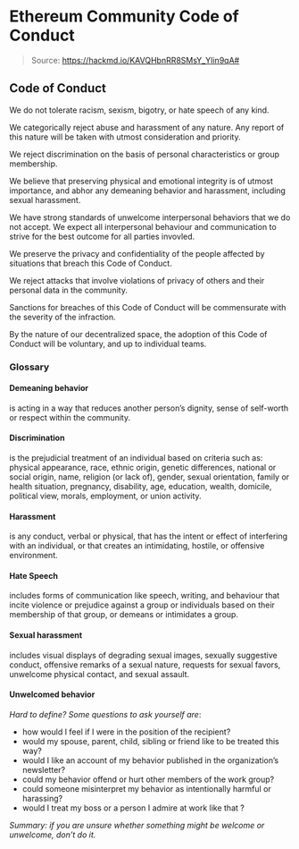 # Ethereum Community Code of Conduct
> Source: https://hackmd.io/KAVQHbnRR8SMsY_YIin9qA#

## Code of Conduct

We do not tolerate racism, sexism, bigotry, or hate speech of any kind.

We categorically reject abuse and harassment of any nature. Any report of this nature will be taken with utmost consideration and priority.

We reject discrimination on the basis of personal characteristics or group membership.

We believe that preserving physical and emotional integrity is of utmost importance, and abhor any demeaning behavior and harassment, including sexual harassment.

We have strong standards of unwelcome interpersonal behaviors that we do not accept. We expect all interpersonal behaviour and communication to strive for the best outcome for all parties invovled.

We preserve the privacy and confidentiality of the people affected by situations that breach this Code of Conduct.

We reject attacks that involve violations of privacy of others and their personal data in the community.

Sanctions for breaches of this Code of Conduct will be commensurate with the severity of the infraction.

By the nature of our decentralized space, the adoption of this Code of Conduct will be voluntary, and up to individual teams.

### Glossary

#### Demeaning behavior
is acting in a way that reduces another person’s dignity, sense of self-worth or respect within the community.

#### Discrimination
is the prejudicial treatment of an individual based on criteria such as: physical appearance, race, ethnic origin, genetic differences, national or social origin, name, religion (or lack of), gender, sexual orientation, family or health situation, pregnancy, disability, age, education, wealth, domicile, political view, morals, employment, or union activity.

#### Harassment
is any conduct, verbal or physical, that has the intent or effect of interfering with an individual, or that creates an intimidating, hostile, or offensive environment.

#### Hate Speech
includes forms of communication like speech, writing, and behaviour that incite violence or prejudice against a group or individuals based on their membership of that group, or demeans or intimidates a group.

#### Sexual harassment
includes visual displays of degrading sexual images, sexually suggestive conduct, offensive remarks of a sexual nature, requests for sexual favors, unwelcome physical contact, and sexual assault.

#### Unwelcomed behavior
*Hard to define? Some questions to ask yourself are*:

* how would I feel if I were in the position of the recipient?
* would my spouse, parent, child, sibling or friend like to be treated this way?
* would I like an account of my behavior published in the organization’s newsletter?
* could my behavior offend or hurt other members of the work group?
* could someone misinterpret my behavior as intentionally harmful or harassing?
* would I treat my boss or a person I admire at work like that ?

*Summary: if you are unsure whether something might be welcome or unwelcome, don’t do it.*
